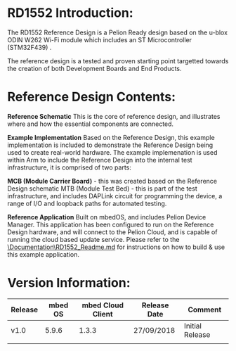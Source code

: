 # RD1552 Introduction:

The RD1552 Reference Design is a Pelion Ready design based on the u-blox ODIN W262 Wi-Fi module which includes an ST Microcontroller (STM32F439) .

The reference design is a tested and proven starting point targetted towards the creation of both Development Boards and End Products.


# Reference Design Contents:
**Reference Schematic** 
This is the core of reference design, and illustrates where and how the essential components are connected. 

**Example Implementation** 
Based on the Reference Design, this example implementation is included to demonstrate the Reference Design being used to create real-world hardware. The example implemenation is used within Arm to include the Reference Design into the internal test infrastructure, it is comprised of two parts:

**MCB (Module Carrier Board)** - this was created based on the Reference Design schematic
MTB (Module Test Bed) - this is part of the test infrastructure, and includes DAPLink circuit for programming the device, a range of I/O and loopback paths for automated testing.
 
**Reference Application**
Built on mbedOS, and includes Pelion Device Manager. This application has been configured to run on the Reference Design hardware, and will connect to the Pelion Cloud, and is capable of running the cloud based update service.
Please refer to the [\Documentation\RD1552_Readme.md](https://github.com/ARMmbed/reference-design-RD1552/blob/master/Documentation/RD1552_README.md) for instructions on how to build & use this example application.

# Version Information:
		
| Release | mbed OS | mbed Cloud Client | Release Date | Comment |
| --- | --- | --- | --- | --- | 
|v1.0 | 5.9.6	| 1.3.3	| 27/09/2018 | Initial Release
| |  |  |   | 
